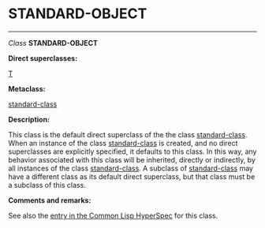 STANDARD-OBJECT
===============

------------------------------------------------------------------------

*Class* **STANDARD-OBJECT**

**Direct superclasses:**

[]()[T](class-t.md)

**Metaclass:**

[standard-class](class-standard-class.md)

**Description:**

This class is the default direct superclass of the the class [standard-class](class-standard-class.md). When an instance of the class [standard-class](class-standard-class.md) is created, and no direct superclasses are explicitly specified, it defaults to this class. In this way, any behavior associated with this class will be inherited, directly or indirectly, by all instances of the class [standard-class](class-standard-class.md). A subclass of [standard-class](class-standard-class.md) may have a different class as its default direct superclass, but that class must be a subclass of this class.

**Comments and remarks:**

See also the [entry in the Common Lisp HyperSpec](http://www.lispworks.com/documentation/HyperSpec/Body/t_std_ob.htm#standard-object) for this class.
